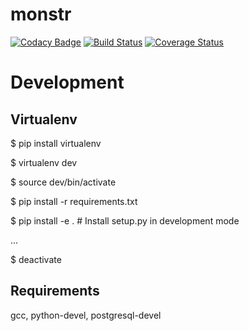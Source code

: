# monstr
[![Codacy Badge](https://api.codacy.com/project/badge/Grade/ada1eefa40b747b8af5d6ab7e84e5374)](https://app.codacy.com/app/IgorPelevanyuk/monstr?utm_source=github.com&utm_medium=referral&utm_content=tier-one-monitoring/monstr&utm_campaign=Badge_Grade_Dashboard)
[![Build Status](https://travis-ci.org/tier-one-monitoring/monstr.svg?branch=master)](https://travis-ci.org/tier-one-monitoring/monstr)
[![Coverage Status](https://coveralls.io/repos/github/tier-one-monitoring/monstr/badge.svg?branch=master)](https://coveralls.io/github/tier-one-monitoring/monstr?branch=master)


Development
===========

Virtualenv
----------

$ pip install virtualenv

$ virtualenv dev

$ source dev/bin/activate

$ pip install -r requirements.txt

$ pip install -e . # Install setup.py in development mode

...

$ deactivate

Requirements
------------

gcc, python-devel, postgresql-devel
